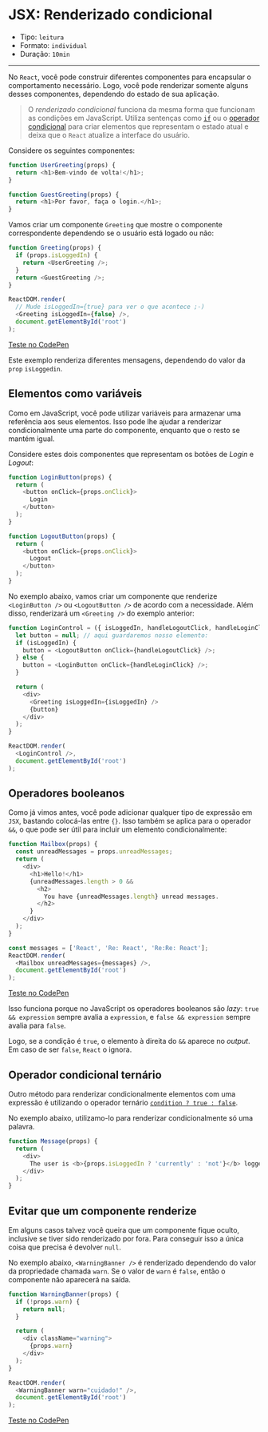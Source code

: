 # JSX: Renderizado condicional

* Tipo: `leitura`
* Formato: `individual`
* Duração: `10min`

***

No `React`, você pode construir diferentes componentes para encapsular o comportamento necessário. Logo, você pode renderizar somente alguns desses componentes, dependendo do estado de sua aplicação.

> O *renderizado condicional* funciona da mesma forma que funcionam as condições em JavaScript. Utiliza sentenças como [`if`](https://developer.mozilla.org/es/docs/Web/JavaScript/Referencia/Sentencias/if...else) ou o [operador condicional](https://developer.mozilla.org/es/docs/Web/JavaScript/Referencia/Operadores/Conditional_Operator) para criar elementos que representam o estado atual e deixa que o `React` atualize a interface do usuário.

Considere os seguintes componentes:

```js
function UserGreeting(props) {
  return <h1>Bem-vindo de volta!</h1>;
}

function GuestGreeting(props) {
  return <h1>Por favor, faça o login.</h1>;
}
```

Vamos criar um componente `Greeting` que mostre o componente correspondente dependendo se o usuário está logado ou não:

```js
function Greeting(props) {
  if (props.isLoggedIn) {
    return <UserGreeting />;
  }
  return <GuestGreeting />;
}

ReactDOM.render(
  // Mude isLoggedIn={true} para ver o que acontece ;-)
  <Greeting isLoggedIn={false} />,
  document.getElementById('root')
);
```

[Teste no CodePen](https://codepen.io/gaearon/pen/ZpVxNq?editors=0011)

Este exemplo renderiza diferentes mensagens, dependendo do valor da `prop` `isLoggedin`.

## Elementos como variáveis

Como em JavaScript, você pode utilizar variáveis para armazenar uma referência aos seus elementos. Isso pode lhe ajudar a renderizar condicionalmente uma parte do componente, enquanto que o resto se mantém igual.

Considere estes dois componentes que representam os botões de *Login* e *Logout*:

```js
function LoginButton(props) {
  return (
    <button onClick={props.onClick}>
      Login
    </button>
  );
}

function LogoutButton(props) {
  return (
    <button onClick={props.onClick}>
      Logout
    </button>
  );
}
```

No exemplo abaixo, vamos criar um componente que renderize `<LoginButton />` ou `<LogoutButton />` de acordo com a necessidade. Além disso, renderizará um `<Greeting />` do exemplo anterior:

```js
function LoginControl = ({ isLoggedIn, handleLogoutClick, handleLoginClick}) => {
  let button = null; // aqui guardaremos nosso elemento:
  if (isLoggedIn) {
    button = <LogoutButton onClick={handleLogoutClick} />;
  } else {
    button = <LoginButton onClick={handleLoginClick} />;
  }

  return (
    <div>
      <Greeting isLoggedIn={isLoggedIn} />
      {button}
    </div>
  );
}

ReactDOM.render(
  <LoginControl />,
  document.getElementById('root')
);
```

## Operadores booleanos

Como já vimos antes, você pode adicionar qualquer tipo de expressão em `JSX`, bastando colocá-las entre `{}`. Isso também se aplica para o operador `&&`, o que pode ser útil para incluir um elemento condicionalmente:

```js
function Mailbox(props) {
  const unreadMessages = props.unreadMessages;
  return (
    <div>
      <h1>Hello!</h1>
      {unreadMessages.length > 0 &&
        <h2>
          You have {unreadMessages.length} unread messages.
        </h2>
      }
    </div>
  );
}

const messages = ['React', 'Re: React', 'Re:Re: React'];
ReactDOM.render(
  <Mailbox unreadMessages={messages} />,
  document.getElementById('root')
);
```

[Teste no CodePen](https://codepen.io/gaearon/pen/ozJddz?editors=0010)

Isso funciona porque no JavaScript os operadores booleanos são *lazy*: `true && expression` sempre avalia a `expression`, e `false && expression`
sempre avalia para `false`.

Logo, se a condição é `true`, o elemento à direita do `&&` aparece no _output_. Em caso de ser `false`, `React` o ignora.

## Operador condicional ternário

Outro método para renderizar condicionalmente elementos com uma expressão é utilizando o operador ternário [`condition ? true : false`](https://developer.mozilla.org/es/docs/Web/JavaScript/Referencia/Operadores/Conditional_Operator).

No exemplo abaixo, utilizamo-lo para renderizar condicionalmente só uma palavra.

```js
function Message(props) {
  return (
    <div>
      The user is <b>{props.isLoggedIn ? 'currently' : 'not'}</b> logged in.
    </div>
  );
}
```

## Evitar que um componente renderize

Em alguns casos talvez você queira que um componente fique oculto, inclusive se tiver sido renderizado por fora. Para conseguir isso a única coisa que precisa é devolver `null`.

No exemplo abaixo, `<WarningBanner />` é renderizado dependendo do valor da propriedade chamada `warn`. Se o valor de `warn` é `false`, então o componente não aparecerá na saída.

```js
function WarningBanner(props) {
  if (!props.warn) {
    return null;
  }

  return (
    <div className="warning">
      {props.warn}
    </div>
  );
}

ReactDOM.render(
  <WarningBanner warn="cuidado!" />,
  document.getElementById('root')
);
```

[Teste no CodePen](https://codepen.io/merunga/pen/QMVPbb?editors=0010)
